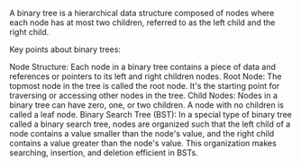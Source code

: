 A binary tree is a hierarchical data structure composed of nodes where each node has at most two children, referred to as the left child and the right child.

Key points about binary trees:

Node Structure: Each node in a binary tree contains a piece of data and references or pointers to its left and right children nodes.
Root Node: The topmost node in the tree is called the root node. It's the starting point for traversing or accessing other nodes in the tree.
Child Nodes: Nodes in a binary tree can have zero, one, or two children. A node with no children is called a leaf node.
Binary Search Tree (BST): In a special type of binary tree called a binary search tree, nodes are organized such that the left child of a node contains a value smaller than the node's value, and the right child contains a value greater than the node's value. This organization makes searching, insertion, and deletion efficient in BSTs.
